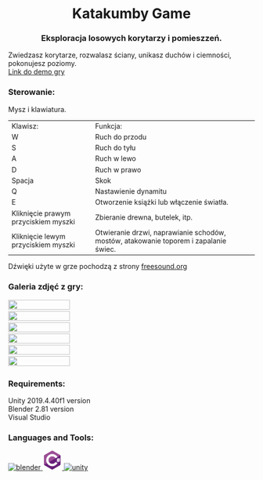 <h1 align="center">Katakumby Game</h1>
<h3 align="center">Eksploracja losowych korytarzy i pomieszzeń.</h3>

<p align="left">
Zwiedzasz korytarze, rozwalasz ściany, unikasz duchów i ciemności, pokonujesz poziomy. <br>
<a href="https://drive.google.com/file/d/1lgKDwHs3Xqs6MPcxHTIIq6Z9lgWH2Ch1/view?usp=sharing">Link do demo gry</a>
</p>

<h3>Sterowanie:</h3>
<p>Mysz i klawiatura.</p>
<table>
  <tr>
    <td>Klawisz:</td>
    <td>Funkcja:</td>
  </tr>
  <tr>
    <td>W</td>
    <td>Ruch do przodu</td>
  </tr>
  <tr>
    <td>S</td>
    <td>Ruch do tyłu<td>
  </tr>
  <tr>
    <td>A</td>
    <td>Ruch w lewo<td>
  </tr>
  <tr>
    <td>D</td>
    <td>Ruch w prawo<td>
  </tr>
  <tr>
    <td>Spacja</td>
    <td>Skok<td>
  </tr>
  <tr>
    <td>Q</td>
    <td>Nastawienie dynamitu<td>
  </tr>
  <tr>
    <td>E</td>
    <td>Otworzenie książki lub włączenie światła.<td>
  </tr>
  <tr>
    <td>Kliknięcie prawym przyciskiem myszki</td>
    <td>Zbieranie drewna, butelek, itp.<td>
  </tr>
  <tr>
    <td>Kliknięcie lewym przyciskiem myszki</td>
    <td>Otwieranie drzwi, naprawianie schodów, mostów, atakowanie toporem i zapalanie świec.</td>
  </tr>
</table>
<p>
  Dźwięki użyte w grze pochodzą z strony <a href="https://freesound.org/">freesound.org</a>
</p>
<h3>Galeria zdjęć z gry:</h3>
<img src="https://i.pinimg.com/736x/72/a0/ba/72a0bab0d641c587cc9ef7d45d8a5e67.jpg" width="50%" height="50%">
<img src="https://i.pinimg.com/736x/4e/f5/47/4ef547e5a0c5a55f4182df04245b874a.jpg" width="50%" height="50%">
<img src="https://i.pinimg.com/736x/36/64/7e/36647e086615b4e5312ba6970a696f55.jpg" width="50%" height="50%">
<img src="https://i.pinimg.com/736x/3d/2e/a1/3d2ea160b2e7fff7fcdc4efbaff754db.jpg" width="50%" height="50%">
<img src="https://i.pinimg.com/736x/69/e6/b8/69e6b82952286df8388e096d5e8ed0a3.jpg" width="50%" height="50%">
<img src="https://i.pinimg.com/736x/e0/75/96/e075969309a27b815afe7ea5cfcc4cb6.jpg" width="50%" height="50%">
<h3>Requirements:</h3>
<p>
  Unity 2019.4.40f1 version <br>
  Blender 2.81 version <br>
  Visual Studio
</p>
<h3 align="left">Languages and Tools:</h3>
<p align="left"> <a href="https://www.blender.org/" target="_blank" rel="noreferrer"> <img src="https://download.blender.org/branding/community/blender_community_badge_white.svg" alt="blender" width="40" height="40"/> </a> <a href="https://www.w3schools.com/cs/" target="_blank" rel="noreferrer"> <img src="https://raw.githubusercontent.com/devicons/devicon/master/icons/csharp/csharp-original.svg" alt="csharp" width="40" height="40"/> </a> <a href="https://unity.com/" target="_blank" rel="noreferrer"> <img src="https://www.vectorlogo.zone/logos/unity3d/unity3d-icon.svg" alt="unity" width="40" height="40"/> </a> </p>
